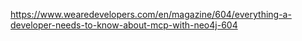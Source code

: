 https://www.wearedevelopers.com/en/magazine/604/everything-a-developer-needs-to-know-about-mcp-with-neo4j-604 
